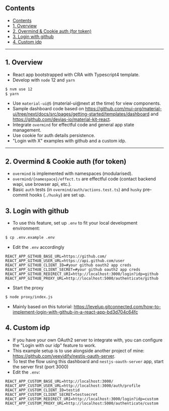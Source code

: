 ## Contents
- [Contents](#contents)
- [1. Overview](#1-overview)
- [2. Overmind & Cookie auth (for token)](#2-overmind--cookie-auth-for-token)
- [3. Login with github](#3-login-with-github)
- [4. Custom idp](#4-custom-idp)

---

## 1. Overview
- React app bootstrapped with CRA with Typescript4 template.
- Develop with `node` 12 and `yarn`
```sh
$ nvm use 12
$ yarn
```
- Use `material-ui@5` (material-ui@next at the time) for view components.
- Sample dashboard code based on https://github.com/mui-org/material-ui/tree/next/docs/src/pages/getting-started/templates/dashboard and https://github.com/devias-io/material-kit-react.
- Integrate `overmind` for effectful code and general app state management.
- Use cookie for auth details persistence.
- "Login with X" examples with github and a custom idp.

---

## 2. Overmind & Cookie auth (for token)
- `overmind` is implemented with namespaces (modularised).
- `overmind/{namespace}/effect.ts` are effectful code (contact backend wapi, use browser api, etc.).
- Basic `auth` tests (in `overmind/auth/actions.test.ts`) and `husky` pre-commit hooks (`./husky`) are set up.

## 3. Login with github
- To use this feature, set up `.env` to fit your local development environment:
```sh
$ cp .env.example .env
```
- Edit the `.env` accordingly
```env
REACT_APP_GITHUB_BASE_URL=https://github.com/
REACT_APP_GITHUB_USER_URL=https://api.github.com/user
REACT_APP_GITHUB_CLIENT_ID=#your github oauth2 app creds
REACT_APP_GITHUB_CLIENT_SECRET=#your github oauth2 app creds
REACT_APP_GITHUB_REDIRECT_URI=http://localhost:3000/login?idp=github
REACT_APP_GITHUB_PROXY_URL=http://localhost:5000/authenticate/github
```
- Start the proxy
```sh
$ node proxy/index.js
```
- Mainly based on this tutorial: https://levelup.gitconnected.com/how-to-implement-login-with-github-in-a-react-app-bd3d704c64fc

## 4. Custom idp
- If you have your own OAuth2 server to integrate with, you can configure the "Login with our idp" feature to work.
- This example setup is to use alongside another project of mine: https://github.com/veevidify/nestjs-oauth-server.
- To test the flow using this dashboard and `nestjs-oauth-server` app, start the server first (port 3000)
- Edit the `.env`:
```env
REACT_APP_CUSTOM_BASE_URL=http://localhost:3000/
REACT_APP_CUSTOM_USER_URL=http://localhost:3000/auth/profile
REACT_APP_CUSTOM_CLIENT_ID=testid
REACT_APP_CUSTOM_CLIENT_SECRET=testsecret
REACT_APP_CUSTOM_REDIRECT_URI=http://localhost:3000/login?idp=custom
REACT_APP_CUSTOM_PROXY_URL=http://localhost:5000/authenticate/custom
```
